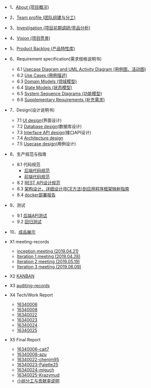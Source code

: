 
* 1、[About (项目概况)](/About.md/)
* 2、[Team profile (团队组建与分工)](/TeamProfile.md)
* 3、[Investigation (项目前期调研/竞品分析)](/Investigation.md)
* 4、[Vision (项目愿景)](/Vision.md/)
* 5、[Product Backlog (产品特性库)](/ProductBacklog.md)
* 6、Requirement specification(需求规格说明书)
    + 6.1 [Usecase Diagram and UML Activity Diagram (用例图、活动图)](/Requirement_specification/Usecase_Diagram_and_UML_Activity_Diagram.md/)
    + 6.2 [Use Cases (用例描述)](/Requirement_specification/UseCases.md/)
    + 6.3 [Domain Models (领域模型)](/Requirement_specification/DomainModel.md)
    + 6.4 [State Models (状态模型)](/Requirement_specification/StatusModel.md)
    + 6.5 [System Sequence Diagrams (功能模型)](/Requirement_specification/System_Sequence_Diagrams.md/)
    + 6.6 [Supplementary Requirements (补充需求)](/Requirement_specification/Supplementary_Requirements.md)

* 7、Design(设计说明书)
    + 7.1 [UI design]()(界面设计)
    + 7.2 [Database design](/BackEnd_Docs/7.2-数据库设计.md)(数据库设计)
    + 7.3 [Interface API design](/BackEnd_Docs/7.3-API设计说明书.md/)(接口API设计)
    + 7.4 [Architecture design](/BackEnd_Docs/7.4-架构设计文档.md)
    + 7.5 [Usecase design]()(用例设计)

* 8、生产规范与指南
    + 8.1 代码规范
        - [后端代码规范](/BackEnd_Docs/8.1-代码规范-后端代码规范.md/)
        - [前端代码规范]()
    + 8.2 [REST API设计规范](/BackEnd_Docs/8.2-REST%20API设计规范.md/)
    + 8.3 [架构设计、详细设计(BCE方法)到应用程序框架映射指南](/BackEnd_Docs/8.3-逻辑架构到应用程序映射指南(BCE).md)
    + 8.4 [docker部署报告](/BackEnd_Docs/8.4-部署说明.md)

* 9、测试
    + 9.1 [后端API测试](/Test_Docs/9.1-后端API测试报告.md/)
    + 9.2 [回归测试](/Test_Docs/9.2-回归测试报告.md)

* 10、[成品展示](/成品展示.md)

* X1 meeting-records
    + [inception meeting (2019.04.21)](/meeting-records/inception_meeting.md)
    + [Iteration 1 meeting (2019.04.28)](/meeting-records/Iteration_1_meeting.md)
    + [Iteration 2 meeting (2019.05.19)](/meeting-records/Iteration_2_meeting.md)
    + [Iteration 3 meeting (2019.06.09)](/meeting-records/Iteration_3_meeting.md)

* X2 [KANBAN](https://github.com/orgs/earn-me-some-money/projects)
* X3 [auditing-records](/auditing-records.md/)
* X4 Tech/Work Report
    + [16340006]()
    + [16340008]()
    + [16340022]()
    + [16340023]()
    + [16340024]()
    + [16340025]()
* X5 Final Report
    + [16340006-cait7]()
    + [16340008-azu]()
    + [16340022-chenjm95]()
    + [16340023-Palette25]()
    + [16340024-miguch]()
    + [16340025-Krazymud]()
    + [小组分工与贡献率说明](/小组分工与贡献率说明.md/)
